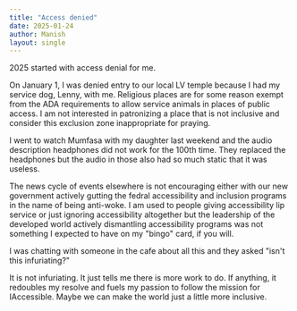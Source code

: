 ```yaml
---
title: "Access denied"
date: 2025-01-24
author: Manish
layout: single
---
```

2025 started with access denial for me. 

On January 1, I was denied entry to our local LV temple because I had my service dog, Lenny, with me. Religious places are for some reason exempt from the ADA requirements to allow service animals in places of public access. 
I am not interested in patronizing a place that is not inclusive and consider this exclusion zone inappropriate for praying.

I went to watch Mumfasa with my daughter last weekend and the audio description headphones did not work for the 100th time. They replaced the headphones but the audio in those also had so much static that it was useless.

The news cycle of events elsewhere is not encouraging either with our new government actively gutting the fedral accessibility and inclusion programs in the name of being anti-woke. I am used to people giving accessibility lip service or just ignoring accessibility altogether but the leadership of the developed world actively dismantling accessibility programs was not something I expected to have on my "bingo" card, if you will.

I was chatting with someone in the cafe about all this and they asked "isn't this infuriating?"

It is not infuriating. It just tells me there is more work to do. If anything, it redoubles my resolve and fuels my passion to follow the mission for IAccessible. Maybe we can make the world just a little more inclusive.